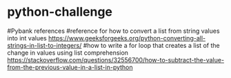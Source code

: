# python-challenge

#Pybank references
#reference for how to convert a list from string values into int values
https://www.geeksforgeeks.org/python-converting-all-strings-in-list-to-integers/
#how to write a for loop that creates a list of the change in values using list comprehension
https://stackoverflow.com/questions/32556700/how-to-subtract-the-value-from-the-previous-value-in-a-list-in-python
